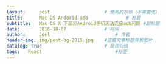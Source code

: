 ```yaml
---
layout:     post   				    # 使用的布局（不需要改）
title:      Mac OS Andorid adb 				# 标题 
subtitle:   Mac OS X 下部分Android手机无法连接adb问题 #副标题
date:       2016-10-07 				# 时间
author:     Joel 						# 作者
header-img: img/post-bg-2015.jpg 	#这篇文章标题背景图片
catalog: true 						# 是否归档
tags:	React							#标签
---
```

